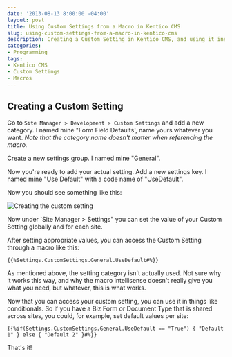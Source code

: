 ```yaml
---
date: '2013-08-13 8:00:00 -04:00'
layout: post
title: Using Custom Settings from a Macro in Kentico CMS
slug: using-custom-settings-from-a-macro-in-kentico-cms
description: Creating a Custom Setting in Kentico CMS, and using it inside a Macro.
categories:
- Programming
tags:
- Kentico CMS
- Custom Settings
- Macros
---
```


## Creating a Custom Setting

Go to `Site Manager > Development > Custom Settings` and add a new category.  I named mine "Form Field Defaults', name yours whatever you want. *Note that the category name doesn't matter when referencing the macro.*

Create a new settings group.  I named mine "General".

Now you're ready to add your actual setting.  Add a new settings key.  I named mine "Use Default" with a code name of "UseDefault".

Now you should see something like this:

![Creating the custom setting](/assets/images/2013-08-13-using-custom-settings-from-a-macro/creating-the-custom-setting.png)

Now under `Site Manager > Settings" you can set the value of your Custom Setting globally and for each site.

After setting appropriate values, you can access the Custom Setting through a macro like this:

    {{%Settings.CustomSettings.General.UseDefault#%}}

As mentioned above, the setting category isn't actually used.  Not sure why it works this way, and why the macro intellisense doesn't really give you what you need, but whatever, this is what works.

Now that you can access your custom setting, you can use it in things like conditionals.  So if you have a Biz Form or Document Type that is shared across sites, you could, for example, set default values per site: 

    {{%if(Settings.CustomSettings.General.UseDefault == "True") { "Default 1" } else { "Default 2" }#%}}

That's it!